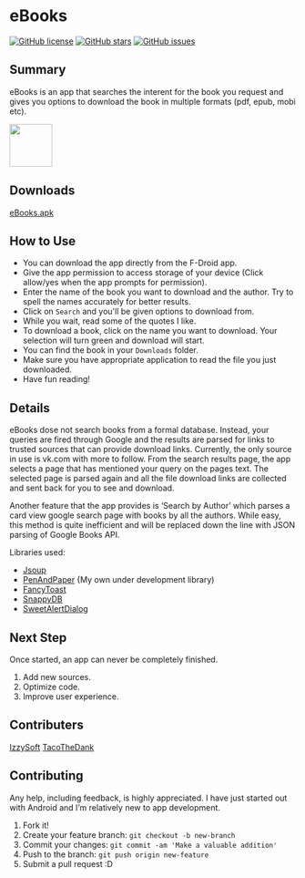 # eBooks

[![GitHub license](https://img.shields.io/github/license/NachiketaVadera/EBookDownloader.svg?style=for-the-badge)](https://github.com/NachiketaVadera/EBookDownloader/blob/master/LICENSE) 
[![GitHub stars](https://img.shields.io/github/stars/NachiketaVadera/Ebookdownloader.svg?style=for-the-badge)](https://github.com/NachiketaVadera/Ebookdownloader/stargazers)
[![GitHub issues](https://img.shields.io/github/issues/NachiketaVadera/Ebookdownloader.svg?color=brightgreen&style=for-the-badge)](https://github.com/NachiketaVadera/Ebookdownloader/issues)

## Summary

eBooks is an app that searches the interent for the book you request and gives you options to download the book in multiple formats (pdf, epub, mobi etc).

<a href="https://f-droid.org/packages/android.nachiketa.ebookdownloader/"><img src="https://fdroid.gitlab.io/artwork/badge/get-it-on.png" height="75"></a>

## Downloads

[eBooks.apk](https://github.com/NachiketaVadera/EBookDownloader/releases/download/v0.5a/ebooks-0.5.1.apk)

## How to Use

* You can download the app directly from the F-Droid app.
* Give the app permission to access storage of your device (Click allow/yes when the app prompts for permission).
* Enter the name of the book you want to download and the author. Try to spell the names accurately for better results.
* Click on `Search` and you'll be given options to download from.
* While you wait, read some of the quotes I like.
* To download a book, click on the name you want to download. Your selection will turn green and download will start.
* You can find the book in your `Downloads` folder.
* Make sure you have appropriate application to read the file you just downloaded.
* Have fun reading!

## Details

eBooks dose not search books from a formal database. Instead, your queries are fired through Google and the results are parsed for links to trusted sources that can provide download links. Currently, the only source in use is vk.com with more to follow. From the search results page, the app selects a page that has mentioned your query on the pages text. The selected page is parsed again and all the file download links are collected and sent back for you to see and download. 

Another feature that the app provides is ‘Search by Author’ which parses a card view google search page with books by all the authors. While easy, this method is quite inefficient and will be replaced down the line with JSON parsing of Google Books API.

Libraries used: 
* [Jsoup](https://jsoup.org/)
* [PenAndPaper](https://github.com/NachiketaVadera/PenAndPaper) {My own under development library)
* [FancyToast](https://github.com/Shashank02051997/FancyToast-Android/)
* [SnappyDB](https://github.com/nhachicha/SnappyDB/)
* [SweetAlertDialog](https://mvnrepository.com/artifact/com.github.f0ris.sweetalert/library)

## Next Step

Once started, an app can never be completely finished. 

1. Add new sources.
2. Optimize code.
3. Improve user experience.

## Contributers

[IzzySoft](https://github.com/IzzySoft)
[TacoTheDank](https://github.com/TacoTheDank)

## Contributing

Any help, including feedback, is highly appreciated. I have just started out with Android and I’m relatively new to app development.

1. Fork it!
2. Create your feature branch: `git checkout -b new-branch`
3. Commit your changes: `git commit -am 'Make a valuable addition'`
4. Push to the branch: `git push origin new-feature`
5. Submit a pull request :D
